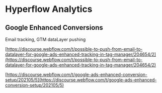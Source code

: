 # Hyperflow Analytics





## Google Enhanced Conversions

Email tracking, GTM dataLayer pushing&#x20;

[https://discourse.webflow.com/t/possible-to-push-from-email-to-datalayer-for-google-ads-enhanced-tracking-in-tag-manager/204654/2](https://discourse.webflow.com/t/possible-to-push-from-email-to-datalayer-for-google-ads-enhanced-tracking-in-tag-manager/204654/2)

[https://discourse.webflow.com/t/google-ads-enhanced-conversion-setup/202105/5](https://discourse.webflow.com/t/google-ads-enhanced-conversion-setup/202105/5)

